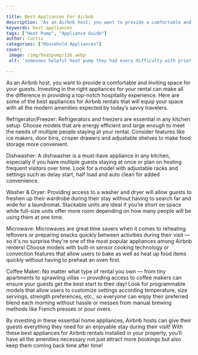 ```yaml
---

title: Best Appliances For Airbnb
description: "As an Airbnb host, you want to provide a comfortable and inviting space for your guests. Investing in the right appliances for you...keep reading to learn"
keywords: best appliances
tags: ["Heat Pump", "Appliance Guide"]
author: Curtis
categories: ["Household Appliances"]
cover: 
 image: /img/heatpump/116.webp
 alt: 'someones helpful heat pump they had every difficulty with prior'

---
```


As an Airbnb host, you want to provide a comfortable and inviting space for your guests. Investing in the right appliances for your rental can make all the difference in providing a top-notch hospitality experience. Here are some of the best appliances for Airbnb rentals that will equip your space with all the modern amenities expected by today’s savvy travelers.

Refrigerator/Freezer: Refrigerators and freezers are essential in any kitchen setup. Choose models that are energy efficient and large enough to meet the needs of multiple people staying at your rental. Consider features like ice makers, door bins, crisper drawers and adjustable shelves to make food storage more convenient.

Dishwasher: A dishwasher is a must-have appliance in any kitchen, especially if you have multiple guests staying at once or plan on hosting frequent visitors over time. Look for a model with adjustable racks and settings such as delay start, half load and auto clean for added convenience.

Washer & Dryer: Providing access to a washer and dryer will allow guests to freshen up their wardrobe during their stay without having to search far and wide for a laundromat. Stackable units are ideal if you’re short on space while full-size units offer more room depending on how many people will be using them at one time. 

Microwave: Microwaves are great time savers when it comes to reheating leftovers or preparing snacks quickly between activities during their visit — so it's no surprise they're one of the most popular appliances among Airbnb renters! Choose models with built-in sensor cooking technology or convection features that allow users to bake as well as heat up food items quickly without having to preheat an oven first. 
 
Coffee Maker: No matter what type of rental you own — from tiny apartments to sprawling villas — providing access to coffee makers can ensure your guests get the best start to their day! Look for programmable models that allow users to customize settings according temperature, size servings, strength preferences, etc., so everyone can enjoy their preferred blend each morning without hassle or messes from manual brewing methods like French presses or pour overs. 

By investing in these essential home appliances, Airbnb hosts can give their guests everything they need for an enjoyable stay during their visit! With these best appliances for Airbnb rentals installed in your property, you’ll have all the amenities necessary not just attract more bookings but also keep them coming back time after time!
